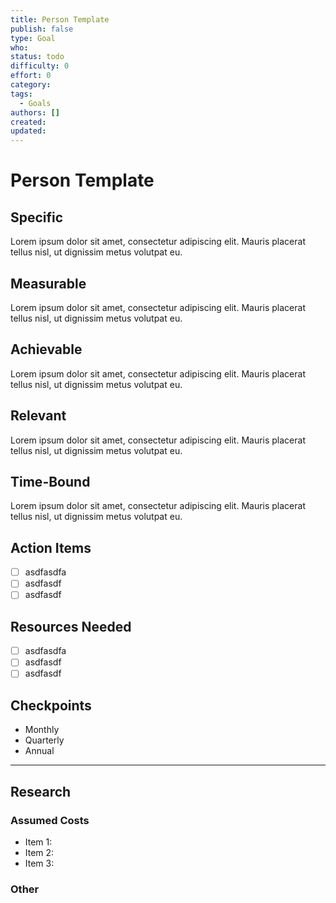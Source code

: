 ```yaml
---
title: Person Template
publish: false
type: Goal
who: 
status: todo
difficulty: 0
effort: 0
category: 
tags:
  - Goals
authors: []
created: 
updated:
---
```

# Person Template

## Specific
Lorem ipsum dolor sit amet, consectetur adipiscing elit. Mauris placerat tellus nisl, ut dignissim metus volutpat eu. 

## Measurable
Lorem ipsum dolor sit amet, consectetur adipiscing elit. Mauris placerat tellus nisl, ut dignissim metus volutpat eu. 

## Achievable
Lorem ipsum dolor sit amet, consectetur adipiscing elit. Mauris placerat tellus nisl, ut dignissim metus volutpat eu. 

## Relevant
Lorem ipsum dolor sit amet, consectetur adipiscing elit. Mauris placerat tellus nisl, ut dignissim metus volutpat eu. 

## Time-Bound
Lorem ipsum dolor sit amet, consectetur adipiscing elit. Mauris placerat tellus nisl, ut dignissim metus volutpat eu. 

## Action Items
- [ ] asdfasdfa
- [ ] asdfasdf
- [ ] asdfasdf

## Resources Needed
- [ ] asdfasdfa
- [ ] asdfasdf
- [ ] asdfasdf

## Checkpoints
- Monthly
- Quarterly
- Annual


---

## Research
### Assumed Costs
- Item 1: 
- Item 2:
- Item 3:

### Other
